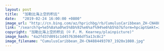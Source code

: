 ```yaml
---
layout: post
title:  "加勒比海上空的积云"
date:   "2019-02-24 16:00:00 +0800"
image_url: "http://cn.bing.com/az/hprichbg/rb/CumulusCaribbean_ZH-CN4884493707_1920x1080.jpg"
link: "/search?q=%e5%8a%a0%e5%8b%92%e6%af%94%e6%b5%b7&form=hpcapt&mkt=zh-cn"
copyright: "加勒比海上空的积云 (© F. M. Kearney/plainpicture)"
image_hash: "4a2fd37d091c1d45763046df5a13c8c2"
image_filename: "CumulusCaribbean_ZH-CN4884493707_1920x1080.jpg"
---
```

